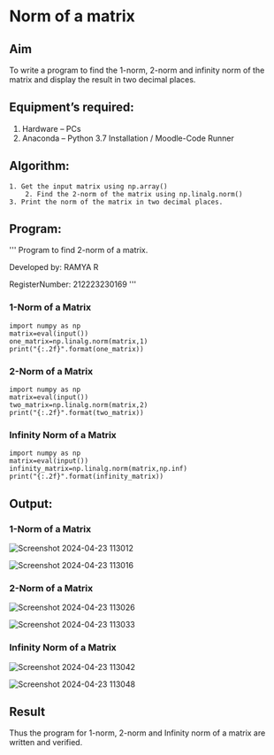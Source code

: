 # Norm of a matrix
## Aim
To write a program to find the 1-norm, 2-norm and infinity norm of the matrix and display the result in two decimal places.
## Equipment’s required:
1.	Hardware – PCs
2.	Anaconda – Python 3.7 Installation / Moodle-Code Runner
## Algorithm:
	1. Get the input matrix using np.array()   
        2. Find the 2-norm of the matrix using np.linalg.norm()
	3. Print the norm of the matrix in two decimal places.
## Program:

'''
Program to find 2-norm of a matrix.

Developed by: RAMYA R

RegisterNumber: 212223230169
'''

### 1-Norm of a Matrix

```
import numpy as np
matrix=eval(input())
one_matrix=np.linalg.norm(matrix,1)
print("{:.2f}".format(one_matrix))
```

### 2-Norm of a Matrix

```
import numpy as np
matrix=eval(input())
two_matrix=np.linalg.norm(matrix,2)
print("{:.2f}".format(two_matrix))
```

### Infinity Norm of a Matrix

```
import numpy as np
matrix=eval(input())
infinity_matrix=np.linalg.norm(matrix,np.inf)
print("{:.2f}".format(infinity_matrix))
```

## Output:

### 1-Norm of a Matrix

![Screenshot 2024-04-23 113012](https://github.com/ramya23000505/Norm-of-a-matrix/assets/149370791/46b5f7e6-fa3e-4356-8aca-aa3c8deca92f)

![Screenshot 2024-04-23 113016](https://github.com/ramya23000505/Norm-of-a-matrix/assets/149370791/0e383531-8620-40d6-a862-51fb7d4d50ad)


### 2-Norm of a Matrix

![Screenshot 2024-04-23 113026](https://github.com/ramya23000505/Norm-of-a-matrix/assets/149370791/b615db05-87fd-4154-81a0-4c36120d8650)

![Screenshot 2024-04-23 113033](https://github.com/ramya23000505/Norm-of-a-matrix/assets/149370791/7cc11fd1-42b5-47aa-a3f5-4c9a18cbcf0e)


### Infinity Norm of a Matrix

![Screenshot 2024-04-23 113042](https://github.com/ramya23000505/Norm-of-a-matrix/assets/149370791/697f4b03-62b4-4207-b454-6006cda50441)

![Screenshot 2024-04-23 113048](https://github.com/ramya23000505/Norm-of-a-matrix/assets/149370791/8da29788-9637-4010-9b9e-ddf8b158a166)


## Result
Thus the program for 1-norm, 2-norm and Infinity norm of a matrix are written and verified.
